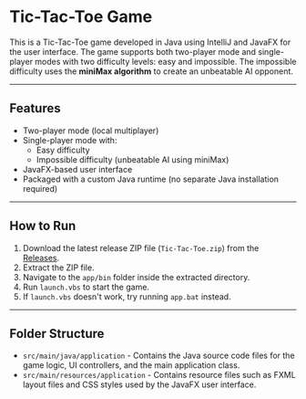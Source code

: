 # Tic-Tac-Toe Game

This is a Tic-Tac-Toe game developed in Java using IntelliJ and JavaFX for the user interface. The game supports both two-player mode and single-player modes with two difficulty levels: easy and impossible. The impossible difficulty uses the **miniMax algorithm** to create an unbeatable AI opponent.

---

## Features

- Two-player mode (local multiplayer)
- Single-player mode with:
  - Easy difficulty
  - Impossible difficulty (unbeatable AI using miniMax)
- JavaFX-based user interface
- Packaged with a custom Java runtime (no separate Java installation required)

---

## How to Run

1. Download the latest release ZIP file (`Tic-Tac-Toe.zip`) from the [Releases](https://github.com/yuvraj-del/Tic-Tac-Toe/releases).
2. Extract the ZIP file.
3. Navigate to the `app/bin` folder inside the extracted directory.
4. Run `launch.vbs` to start the game.
5. If `launch.vbs` doesn't work, try running `app.bat` instead.

---

## Folder Structure

- `src/main/java/application` - Contains the Java source code files for the game logic, UI controllers, and the main application class.  
- `src/main/resources/application` - Contains resource files such as FXML layout files and CSS styles used by the JavaFX user interface.
